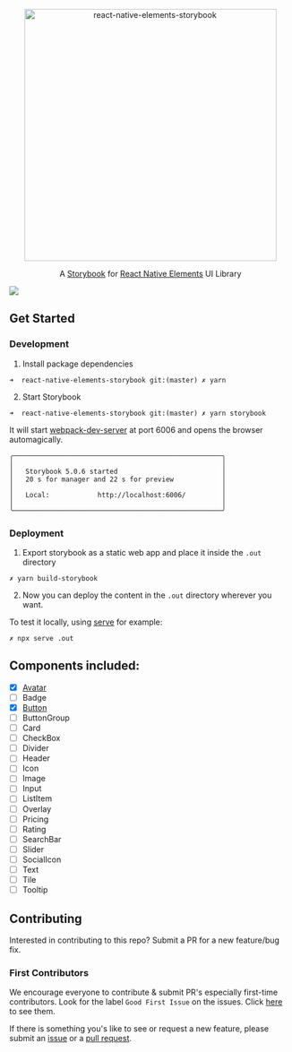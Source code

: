 <p align="center">
  <a href="http://rne-storybook.surge.sh/">
    <img alt="react-native-elements-storybook" src="https://user-images.githubusercontent.com/17120764/56100603-19199580-5f45-11e9-96a6-dd80f61b4932.png" width="450">
  </a>
</p>

<p align="center">
  A <a href="https://storybook.js.org/">Storybook</a> for <a href="https://react-native-training.github.io/react-native-elements/">React Native Elements</a> UI Library
</p>

<img src='https://user-images.githubusercontent.com/17120764/55798647-af8b2880-5af9-11e9-81d9-98d21fbe5250.png' />

## Get Started

### Development

1. Install package dependencies

```
➜  react-native-elements-storybook git:(master) ✗ yarn
```

2. Start Storybook

```
➜  react-native-elements-storybook git:(master) ✗ yarn storybook
```

It will start [webpack-dev-server](https://github.com/webpack/webpack-dev-server) at port 6006 and opens the browser automagically.

```          
╭────────────────────────────────────────────────────╮
│                                                    │
│   Storybook 5.0.6 started                          │
│   20 s for manager and 22 s for preview            │
│                                                    │
│   Local:            http://localhost:6006/         │
│                                                    │
╰────────────────────────────────────────────────────╯
```

### Deployment

1. Export storybook as a static web app and place it inside the `.out` directory

```
✗ yarn build-storybook
```

2. Now you can deploy the content in the `.out` directory wherever you want.

To test it locally, using [serve](https://www.npmjs.com/package/serve) for example:

```
✗ npx serve .out
```

## Components included:

- [x] [Avatar](http://rne-storybook.surge.sh/?path=/story/avatar-icons--default-size)
- [ ] Badge
- [x] [Button](http://rne-storybook.surge.sh/?path=/story/button-button--with-title)
- [ ] ButtonGroup
- [ ] Card
- [ ] CheckBox
- [ ] Divider
- [ ] Header
- [ ] Icon
- [ ] Image
- [ ] Input
- [ ] ListItem
- [ ] Overlay
- [ ] Pricing
- [ ] Rating
- [ ] SearchBar
- [ ] Slider
- [ ] SocialIcon
- [ ] Text
- [ ] Tile
- [ ] Tooltip

## Contributing

Interested in contributing to this repo? Submit a PR for a new feature/bug fix.

### First Contributors

We encourage everyone to contribute & submit PR's especially first-time
contributors. Look for the label `Good First Issue` on the issues. Click
[here](https://github.com/haruelrovix/react-native-elements-storybook/labels/Good%20First%20Issue)
to see them.

If there is something you's like to see or request a new feature, please submit
an
[issue](https://github.com/haruelrovix/react-native-elements-storybook/issues/new)
or a
[pull request](https://github.com/haruelrovix/react-native-elements-storybook/pulls).
